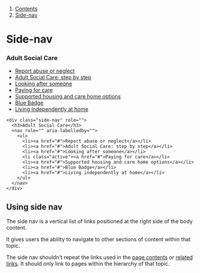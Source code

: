 <div class="breadcrumbs">
  <ol>
    <li><a href="/docs/core/contents">Contents</a></li>
    <li><a href="#">Side-nav</a></li>
  </ol>
</div>

# Side-nav

<div class="side-nav" role="">
  <h3>Adult Social Care</h3>
  <nav role="" aria-labelledby="">
    <ul>
      <li><a href="#">Report abuse or neglect</a></li>
      <li><a href="#">Adult Social Care: step by step</a></li>
      <li><a href="#">Looking after someone</a></li>
      <li class="active"><a href="#">Paying for care</a></li>
      <li><a href="#">Supported housing and care home options</a></li>
      <li><a href="#">Blue Badge</a></li>
      <li><a href="#">Living independently at home</a></li>
    </ul>
  </nav>
</div>

    <div class="side-nav" role="">
      <h3>Adult Social Care</h3>
      <nav role="" aria-labelledby="">
        <ul>
          <li><a href="#">Report abuse or neglect</a></li>
          <li><a href="#">Adult Social Care: step by step</a></li>
          <li><a href="#">Looking after someone</a></li>
          <li class="active"><a href="#">Paying for care</a></li>
          <li><a href="#">Supported housing and care home options</a></li>
          <li><a href="#">Blue Badge</a></li>
          <li><a href="#">Living independently at home</a></li>
        </ul>
      </nav>
    </div>


## Using side nav

The side nav is a vertical list of links positioned at the right side of the body content.

It gives users the ability to navigate to other sections of content within that topic.

The side nav shouldn't repeat the links used in the <a href="">page contents</a> or <a href="">related links</a>. It should only link to pages within the hierarchy of that topic.
